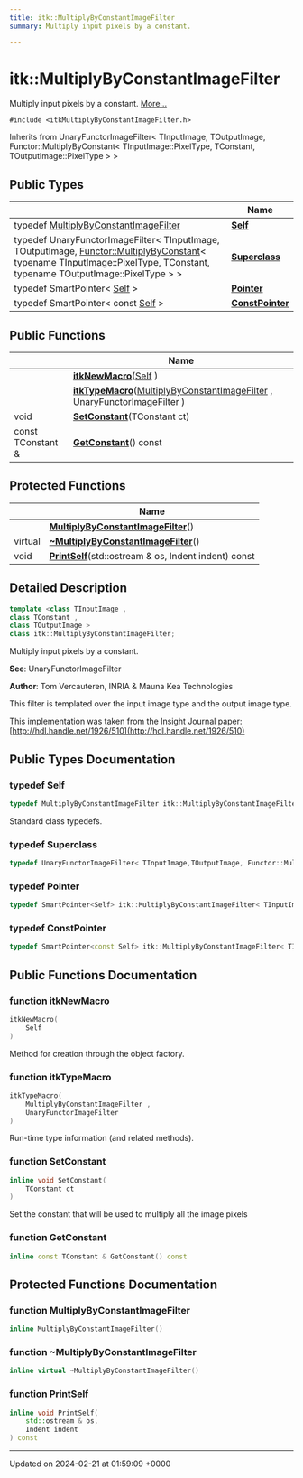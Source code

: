 ```yaml
---
title: itk::MultiplyByConstantImageFilter
summary: Multiply input pixels by a constant. 

---
```


# itk::MultiplyByConstantImageFilter



Multiply input pixels by a constant.  [More...](#detailed-description)


`#include <itkMultiplyByConstantImageFilter.h>`

Inherits from UnaryFunctorImageFilter< TInputImage, TOutputImage, Functor::MultiplyByConstant< TInputImage::PixelType, TConstant, TOutputImage::PixelType > >

## Public Types

|                | Name           |
| -------------- | -------------- |
| typedef [MultiplyByConstantImageFilter](../Classes/classitk_1_1MultiplyByConstantImageFilter.md) | **[Self](../Classes/classitk_1_1MultiplyByConstantImageFilter.md#typedef-self)**  |
| typedef UnaryFunctorImageFilter< TInputImage, TOutputImage, [Functor::MultiplyByConstant](../Classes/classitk_1_1Functor_1_1MultiplyByConstant.md)< typename TInputImage::PixelType, TConstant, typename TOutputImage::PixelType > > | **[Superclass](../Classes/classitk_1_1MultiplyByConstantImageFilter.md#typedef-superclass)**  |
| typedef SmartPointer< [Self](../Classes/classitk_1_1MultiplyByConstantImageFilter.md#typedef-self) > | **[Pointer](../Classes/classitk_1_1MultiplyByConstantImageFilter.md#typedef-pointer)**  |
| typedef SmartPointer< const [Self](../Classes/classitk_1_1MultiplyByConstantImageFilter.md#typedef-self) > | **[ConstPointer](../Classes/classitk_1_1MultiplyByConstantImageFilter.md#typedef-constpointer)**  |

## Public Functions

|                | Name           |
| -------------- | -------------- |
| | **[itkNewMacro](../Classes/classitk_1_1MultiplyByConstantImageFilter.md#function-itknewmacro)**([Self](../Classes/classitk_1_1MultiplyByConstantImageFilter.md#typedef-self) ) |
| | **[itkTypeMacro](../Classes/classitk_1_1MultiplyByConstantImageFilter.md#function-itktypemacro)**([MultiplyByConstantImageFilter](../Classes/classitk_1_1MultiplyByConstantImageFilter.md) , UnaryFunctorImageFilter ) |
| void | **[SetConstant](../Classes/classitk_1_1MultiplyByConstantImageFilter.md#function-setconstant)**(TConstant ct) |
| const TConstant & | **[GetConstant](../Classes/classitk_1_1MultiplyByConstantImageFilter.md#function-getconstant)**() const |

## Protected Functions

|                | Name           |
| -------------- | -------------- |
| | **[MultiplyByConstantImageFilter](../Classes/classitk_1_1MultiplyByConstantImageFilter.md#function-multiplybyconstantimagefilter)**() |
| virtual | **[~MultiplyByConstantImageFilter](../Classes/classitk_1_1MultiplyByConstantImageFilter.md#function-~multiplybyconstantimagefilter)**() |
| void | **[PrintSelf](../Classes/classitk_1_1MultiplyByConstantImageFilter.md#function-printself)**(std::ostream & os, Indent indent) const |

## Detailed Description

```cpp
template <class TInputImage ,
class TConstant ,
class TOutputImage >
class itk::MultiplyByConstantImageFilter;
```

Multiply input pixels by a constant. 

**See**: UnaryFunctorImageFilter 

**Author**: Tom Vercauteren, INRIA & Mauna Kea Technologies

This filter is templated over the input image type and the output image type.


This implementation was taken from the Insight Journal paper: [http://hdl.handle.net/1926/510](http://hdl.handle.net/1926/510)

## Public Types Documentation

### typedef Self

```cpp
typedef MultiplyByConstantImageFilter itk::MultiplyByConstantImageFilter< TInputImage, TConstant, TOutputImage >::Self;
```


Standard class typedefs. 


### typedef Superclass

```cpp
typedef UnaryFunctorImageFilter< TInputImage,TOutputImage, Functor::MultiplyByConstant< typename TInputImage::PixelType, TConstant, typename TOutputImage::PixelType> > itk::MultiplyByConstantImageFilter< TInputImage, TConstant, TOutputImage >::Superclass;
```


### typedef Pointer

```cpp
typedef SmartPointer<Self> itk::MultiplyByConstantImageFilter< TInputImage, TConstant, TOutputImage >::Pointer;
```


### typedef ConstPointer

```cpp
typedef SmartPointer<const Self> itk::MultiplyByConstantImageFilter< TInputImage, TConstant, TOutputImage >::ConstPointer;
```


## Public Functions Documentation

### function itkNewMacro

```cpp
itkNewMacro(
    Self 
)
```


Method for creation through the object factory. 


### function itkTypeMacro

```cpp
itkTypeMacro(
    MultiplyByConstantImageFilter ,
    UnaryFunctorImageFilter 
)
```


Run-time type information (and related methods). 


### function SetConstant

```cpp
inline void SetConstant(
    TConstant ct
)
```


Set the constant that will be used to multiply all the image pixels 


### function GetConstant

```cpp
inline const TConstant & GetConstant() const
```


## Protected Functions Documentation

### function MultiplyByConstantImageFilter

```cpp
inline MultiplyByConstantImageFilter()
```


### function ~MultiplyByConstantImageFilter

```cpp
inline virtual ~MultiplyByConstantImageFilter()
```


### function PrintSelf

```cpp
inline void PrintSelf(
    std::ostream & os,
    Indent indent
) const
```


-------------------------------

Updated on 2024-02-21 at 01:59:09 +0000